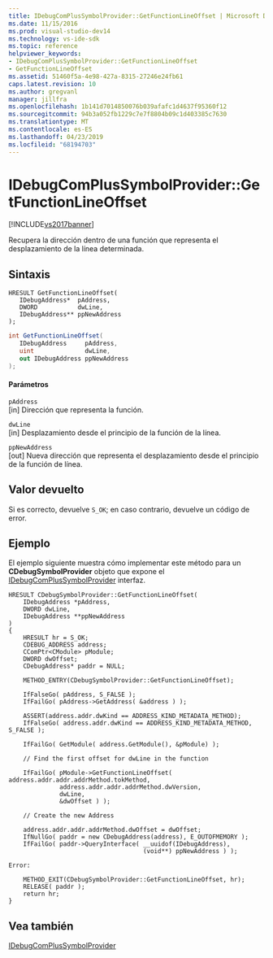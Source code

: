 ```yaml
---
title: IDebugComPlusSymbolProvider::GetFunctionLineOffset | Microsoft Docs
ms.date: 11/15/2016
ms.prod: visual-studio-dev14
ms.technology: vs-ide-sdk
ms.topic: reference
helpviewer_keywords:
- IDebugComPlusSymbolProvider::GetFunctionLineOffset
- GetFunctionLineOffset
ms.assetid: 51460f5a-4e98-427a-8315-27246e24fb61
caps.latest.revision: 10
ms.author: gregvanl
manager: jillfra
ms.openlocfilehash: 1b141d7014850076b039afafc1d4637f95360f12
ms.sourcegitcommit: 94b3a052fb1229c7e7f8804b09c1d403385c7630
ms.translationtype: MT
ms.contentlocale: es-ES
ms.lasthandoff: 04/23/2019
ms.locfileid: "68194703"
---
```

# <a name="idebugcomplussymbolprovidergetfunctionlineoffset"></a>IDebugComPlusSymbolProvider::GetFunctionLineOffset
[!INCLUDE[vs2017banner](../../../includes/vs2017banner.md)]

Recupera la dirección dentro de una función que representa el desplazamiento de la línea determinada.  
  
## <a name="syntax"></a>Sintaxis  
  
```cpp#  
HRESULT GetFunctionLineOffset(  
   IDebugAddress*  pAddress,   
   DWORD           dwLine,   
   IDebugAddress** ppNewAddress   
);  
```  
  
```csharp  
int GetFunctionLineOffset(  
   IDebugAddress     pAddress,   
   uint              dwLine,   
   out IDebugAddress ppNewAddress  
);  
```  
  
#### <a name="parameters"></a>Parámetros  
 `pAddress`  
 [in] Dirección que representa la función.  
  
 `dwLine`  
 [in] Desplazamiento desde el principio de la función de la línea.  
  
 `ppNewAddress`  
 [out] Nueva dirección que representa el desplazamiento desde el principio de la función de línea.  
  
## <a name="return-value"></a>Valor devuelto  
 Si es correcto, devuelve `S_OK`; en caso contrario, devuelve un código de error.  
  
## <a name="example"></a>Ejemplo  
 El ejemplo siguiente muestra cómo implementar este método para un **CDebugSymbolProvider** objeto que expone el [IDebugComPlusSymbolProvider](../../../extensibility/debugger/reference/idebugcomplussymbolprovider.md) interfaz.  
  
```cpp#  
HRESULT CDebugSymbolProvider::GetFunctionLineOffset(  
    IDebugAddress *pAddress,  
    DWORD dwLine,  
    IDebugAddress **ppNewAddress  
)  
{  
    HRESULT hr = S_OK;  
    CDEBUG_ADDRESS address;  
    CComPtr<CModule> pModule;  
    DWORD dwOffset;  
    CDebugAddress* paddr = NULL;  
  
    METHOD_ENTRY(CDebugSymbolProvider::GetFunctionLineOffset);  
  
    IfFalseGo( pAddress, S_FALSE );  
    IfFailGo( pAddress->GetAddress( &address ) );  
  
    ASSERT(address.addr.dwKind == ADDRESS_KIND_METADATA_METHOD);  
    IfFalseGo( address.addr.dwKind == ADDRESS_KIND_METADATA_METHOD, S_FALSE );  
  
    IfFailGo( GetModule( address.GetModule(), &pModule) );  
  
    // Find the first offset for dwLine in the function  
  
    IfFailGo( pModule->GetFunctionLineOffset( address.addr.addr.addrMethod.tokMethod,  
              address.addr.addr.addrMethod.dwVersion,  
              dwLine,  
              &dwOffset ) );  
  
    // Create the new Address  
  
    address.addr.addr.addrMethod.dwOffset = dwOffset;  
    IfNullGo( paddr = new CDebugAddress(address), E_OUTOFMEMORY );  
    IfFailGo( paddr->QueryInterface( __uuidof(IDebugAddress),  
                                     (void**) ppNewAddress ) );  
  
Error:  
  
    METHOD_EXIT(CDebugSymbolProvider::GetFunctionLineOffset, hr);  
    RELEASE( paddr );  
    return hr;  
}  
```  
  
## <a name="see-also"></a>Vea también  
 [IDebugComPlusSymbolProvider](../../../extensibility/debugger/reference/idebugcomplussymbolprovider.md)
